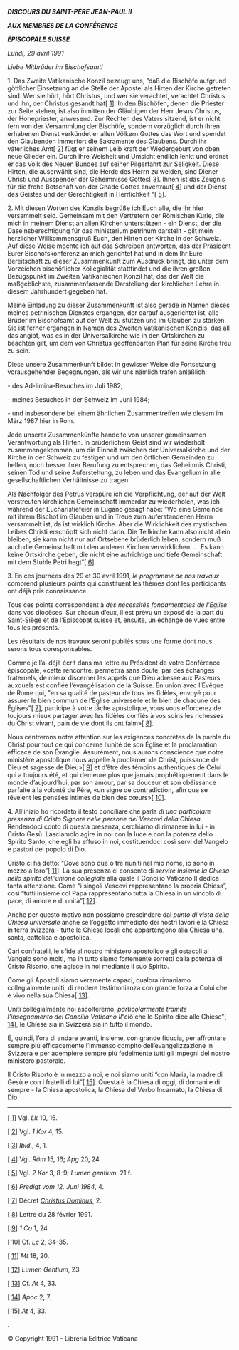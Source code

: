 ***DISCOURS DU SAINT-PÈRE JEAN-PAUL II***

***AUX MEMBRES DE LA CONFÉRENCE***

***ÉPISCOPALE SUISSE***

*Lundi, 29 avril 1991*

*Liebe Mitbrüder im Bischofsamt!*

1\. Das Zweite Vatikanische Konzil bezeugt uns, ”daß die Bischöfe aufgrund göttlicher Einsetzung an die Stelle der Apostel als Hirten der Kirche getreten sind. Wer sie hört, hört Christus, und wer sie verachtet, verachtet Christus und ihn, der Christus gesandt hat\[ [1](#_ftn1 "")\]. In den Bischöfen, denen die Priester zur Seite stehen, ist also inmitten der Gläubigen der Herr Jesus Christus, der Hohepriester, anwesend. Zur Rechten des Vaters sitzend, ist er nicht fern von der Versammlung der Bischöfe, sondern vorzüglich durch ihren erhabenen Dienst verkündet er allen Völkern Gottes das Wort und spendet den Glaubenden immerfort die Sakramente des Glaubens. Durch ihr väterliches Amt\[ [2](#_ftn2 "")\] fügt er seinem Leib kraft der Wiedergeburt von oben neue Glieder ein. Durch ihre Weisheit und Umsicht endlich lenkt und ordnet er das Volk des Neuen Bundes auf seiner Pilgerfahrt zur Seligkeit. Diese Hirten, die auserwählt sind, die Herde des Herrn zu weiden, sind Diener Christi und Ausspender der Geheimnisse Gottes\[ [3](#_ftn3 "")\]. Ihnen ist das Zeugnis für die frohe Botschaft von der Gnade Gottes anvertraut\[ [4](#_ftn4 "")\] und der Dienst des Geistes und der Gerechtigkeit in Herrlichkeit “\[ [5](#_ftn5 "")\].

2\. Mit diesen Worten des Konzils begrüße ich Euch alle, die Ihr hier versammelt seid. Gemeinsam mit den Vertretern der Römischen Kurie, die mich in meinem Dienst an allen Kirchen unterstützen - ein Dienst, der die Daseinsberechtigung für das ministerium petrinum darstellt - gilt mein herzlicher Willkommensgruß Euch, den Hirten der Kirche in der Schweiz. Auf diese Weise möchte ich auf das Schreiben antworten, das der Präsident Eurer Bischofskonferenz an mich gerichtet hat und in dem Ihr Eure Bereitschaft zu dieser Zusammenkunft zum Ausdruck bringt, die unter dem Vorzeichen bischöflicher Kollegialität stattfindet und die ihren großen Bezugspunkt im Zweiten Vatikanischen Konzil hat, das der Welt die maßgeblichste, zusammenfassende Darstellung der kirchlichen Lehre in diesem Jahrhundert gegeben hat.

Meine Einladung zu dieser Zusammenkunft ist also gerade in Namen dieses meines petrinischen Dienstes ergangen, der darauf ausgerichtet ist, alle Brüder im Bischofsamt auf der Welt zu stützen und im Glauben zu stärken. Sie ist ferner ergangen in Namen des Zweiten Vatikanischen Konzils, das all das angibt, was es in der Universalkirche wie in den Ortskirchen zu beachten gilt, um dem von Christus geoffenbarten Plan für seine Kirche treu zu sein.

Diese unsere Zusammenkunft bildet in gewisser Weise die Fortsetzung vorausgehender Begegnungen, als wir uns nämlich trafen anläßlich:

\- des Ad-limina-Besuches im Juli 1982;

\- meines Besuches in der Schweiz im Juni 1984;

\- und insbesondere bei einem ähnlichen Zusammentreffen wie diesem im März 1987 hier in Rom.

Jede unserer Zusammenkünfte handelte von unserer gemeinsamen Verantwortung als Hirten. In brüderlichem Geist sind wir wiederholt zusammengekommen, um die Einheit zwischen der Universalkirche und der Kirche in der Schweiz zu festigen und um den örtlichen Gemeinden zu helfen, noch besser ihrer Berufung zu entsprechen, das Geheimnis Christi, seinen Tod und seine Auferstehung, zu leben und das Evangelium in alle gesellschaftlichen Verhältnisse zu tragen.

Als Nachfolger des Petrus verspüre ich die Verpflichtung, der auf der Welt verstreuten kirchlichen Gemeinschaft immerdar zu wiederholen, was ich während der Eucharistiefeier in Lugano gesagt habe: ”Wo eine Gemeinde mit ihrem Bischof im Glauben und in Treue zum auferstandenen Herrn versammelt ist, da ist wirklich Kirche. Aber die Wirklichkeit des mystischen Leibes Christi erschöpft sich nicht darin. Die Teilkirche kann also nicht allein bleiben, sie kann nicht nur auf Ortsebene brüderlich leben, sondern muß auch die Gemeinschaft mit den anderen Kirchen verwirklichen. ... Es kann keine Ortskirche geben, die nicht eine aufrichtige und tiefe Gemeinschaft mit dem Stuhle Petri hegt“\[ [6](#_ftn6 "")\].

3\. En ces journées des 29 et 30 avril 1991, *le programme de nos travaux* comprend plusieurs points qui constituent les thèmes dont les participants ont déjà pris connaissance.

Tous ces points correspondent à *des nécessités fondamentales de l’Eglise* dans vos diocèses. Sur chacun d’eux, il est prévu un exposé de la part du Saint-Siège et de l’Episcopat suisse et, ensuite, un échange de vues entre tous les présents.

Les résultats de nos travaux seront publiés sous une forme dont nous serons tous coresponsables.

Comme je l’ai déjà écrit dans ma lettre au Président de votre Conférence épiscopale, «cette rencontre. permettra sans doute, par des échanges fraternels, de mieux discerner les appels que Dieu adresse aux Pasteurs auxquels est confiée l’évangélisation de la Suisse. En union avec l’Evêque de Rome qui, "en sa qualité de pasteur de tous les fidèles, envoyé pour assurer le bien commun de l’Église universelle et le bien de chacune des Églises"\[ [7](#_ftn7 "")\], participe à votre tâche apostolique, vous vous efforcerez de toujours mieux partager avec les fidèles confiés à vos soins les richesses du Christ vivant, pain de vie dont ils ont faim»\[ [8](#_ftn8 "")\].

Nous centrerons notre attention sur les exigences concrètes de la parole du Christ pour tout ce qui concerne l’unité de son Église et la proclamation efficace de son Évangile. Assurément, nous aurons conscience que notre ministère apostolique nous appelle à proclamer «le Christ, puissance de Dieu et sagesse de Dieu»\[ [9](#_ftn9 "")\] et d’être des témoins authentiques de Celui qui a toujours été, et qui demeure plus que jamais prophétiquement dans le monde d’aujourd’hui, par son amour, par sa douceur et son obéissance parfaite à la volonté du Père, «un signe de contradiction, afin que se révèlent les pensées intimes de bien des cœurs»\[ [10](#_ftn10 "")\].

4\. All’inizio ho ricordato il testo conciliare che parla *di una particolare presenza di Cristo Signore nelle persone dei Vescovi della Chiesa*. Rendendoci conto di questa presenza, cerchiamo di rimanere in lui - in Cristo Gesù. Lasciamolo agire in noi con la luce e con la potenza dello Spirito Santo, che egli ha effuso in noi, costituendoci così servi del Vangelo e pastori del popolo di Dio.

Cristo ci ha detto: “Dove sono due o tre riuniti nel mio nome, io sono in mezzo a loro”\[ [11](#_ftn11 "")\]. La sua presenza ci consente di *servire insieme la Chiesa nello spirito dell’unione collegiale* alla quale il Concilio Vaticano II dedica tanta attenzione. Come “i singoli Vescovi rappresentano la propria Chiesa”, così “tutti insieme col Papa rappresentano tutta la Chiesa in un vincolo di pace, di amore e di unità”\[ [12](#_ftn12 "")\].

Anche per questo motivo non possiamo prescindere dal *punto di vista della Chiesa universale* anche se l’oggetto immediato dei nostri lavori è la Chiesa in terra svizzera - tutte le Chiese locali che appartengono alla Chiesa una, santa, cattolica e apostolica.

Cari confratelli, le sfide al nostro ministero apostolico e gli ostacoli al Vangelo sono molti, ma in tutto siamo fortemente sorretti dalla potenza di Cristo Risorto, che agisce in noi mediante il suo Spirito.

Come gli Apostoli siamo veramente capaci, qualora rimaniamo collegialmente uniti, di rendere testimonianza con grande forza a Colui che è vivo nella sua Chiesa\[ [13](#_ftn13 "")\].

Uniti collegialmente noi ascolteremo, *particolarmente tramite l’insegnamento del Concilio Vaticano II*“ciò che lo Spirito dice alle Chiese”\[ [14](#_ftn14 "")\], le Chiese sia in Svizzera sia in tutto il mondo.

È, quindi, l’ora di andare avanti, insieme, con grande fiducia, per affrontare sempre più efficacemente l’immenso compito dell’evangelizzazione in Svizzera e per adempiere sempre più fedelmente tutti gli impegni del nostro ministero pastorale.

Il Cristo Risorto è in mezzo a noi, e noi siamo uniti “con Maria, la madre di Gesù e con i fratelli di lui”\[ [15](#_ftn15 "")\]. Questa è la Chiesa di oggi, di domani e di sempre - la Chiesa apostolica, la Chiesa del Verbo Incarnato, la Chiesa di Dio.

* * *

\[ [1](#_ftnref1 "")\] Vgl. *Lk* 10, 16.

\[ [2](#_ftnref2 "")\] Vgl. *1 Kor* 4, 15.

\[ [3](#_ftnref3 "")\] *Ibid*., 4, 1.

\[ [4](#_ftnref4 "")\] Vgl. *Röm* 15, 16; *Apg* 20, 24.

\[ [5](#_ftnref5 "")\] Vgl. *2 Kor* 3, 8-9; *Lumen gentium*, 21 f.

\[ [6](#_ftnref6 "")\] *Predigt vom 12. Juni 1984*, 4.

\[ [7](#_ftnref7 "")\] Décret *[Christus Dominus](http://www.vatican.va/archive/hist_councils/ii_vatican_council/documents/vat-ii_decree_19651028_christus-dominus_fr.html)*, 2.

\[ [8](#_ftnref8 "")\] Lettre du 28 février 1991.

\[ [9](#_ftnref9 "")\] *1 Co* 1, 24.

\[ [10](#_ftnref10 "")\] Cf. *Lc* 2, 34-35.

\[ [11](#_ftnref11 "")\] *Mt* 18, 20.

\[ [12](#_ftnref12 "")\] *Lumen Gentium*, 23.

\[ [13](#_ftnref13 "")\] Cf. *At* 4, 33.

\[ [14](#_ftnref14 "")\] *Apoc* 2, 7.

\[ [15](#_ftnref15 "")\] *At* 4, 33.

.

© Copyright 1991 - Libreria Editrice Vaticana